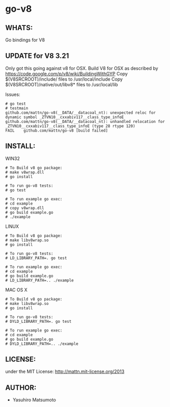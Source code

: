 go-v8
=====

WHATS:
------

  Go bindings for V8

UPDATE for V8 3.21
------------------

Only got this going against v8 for OSX.  Build V8 for OSX as described by https://code.google.com/p/v8/wiki/BuildingWithGYP
Copy $(V8SRCROOT)/include/ files to /usr/local/include
Copy $(V8SRCROOT)/native/out/libv8\* files to /usr/local/lib

Issues:

    # go test
    # testmain
    github.com/mattn/go-v8(__DATA/__datacoal_nt): unexpected reloc for dynamic symbol _ZTVN10__cxxabiv117__class_type_infoE
    github.com/mattn/go-v8(__DATA/__datacoal_nt): unhandled relocation for _ZTVN10__cxxabiv117__class_type_infoE (type 28 rtype 120)
    FAIL    github.com/mattn/go-v8 [build failed]


INSTALL:
--------

WIN32

	# To Build v8 go package:
	# make v8wrap.dll
	# go install

	# To run go-v8 tests:
	# go test

	# To run example go exec:
	# cd example
	# copy v8wrap.dll
	# go build example.go
	# ./example

LINUX

	# To Build v8 go package:
	# make libv8wrap.so
	# go install

	# To run go-v8 tests:
	# LD_LIBRARY_PATH=. go test

	# To run example go exec:
	# cd example
	# go build example.go
	# LD_LIBRARY_PATH=.. ./example

MAC OS X

	# To Build v8 go package:
	# make libv8wrap.so
	# go install

	# To run go-v8 tests:
	# DYLD_LIBRARY_PATH=. go test

	# To run example go exec:
	# cd example
	# go build example.go
	# DYLD_LIBRARY_PATH=.. ./example

LICENSE:
--------

  under the MIT License: http://mattn.mit-license.org/2013

AUTHOR:
-------

  * Yasuhiro Matsumoto
